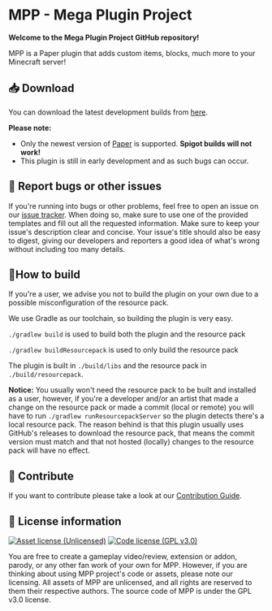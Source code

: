 # MPP - Mega Plugin Project
**Welcome to the Mega Plugin Project GitHub repository!**

MPP is a Paper plugin that adds custom items, blocks, much more to your Minecraft server! 

## 📥 Download
You can download the latest development builds from [here](https://github.com/dm432/MPP/releases).

**Please note:**
- Only the newest version of [Paper](https://papermc.io/) is supported. **Spigot builds will not work!**
- This plugin is still in early development and as such bugs can occur.

## 🐛 Report bugs or other issues
If you're running into bugs or other problems, feel free to open an 
issue on our [issue tracker](https://github.com/dm432/MPP/issues). 
When doing so, make sure to use one of the provided templates and fill 
out all the requested information. Make sure to keep your issue's 
description clear and concise. Your issue's title should also be easy 
to digest, giving our developers and reporters a good idea of what's 
wrong without including too many details.

## 🔨How to build
If you're a user, we advise you not to build the plugin on your own due to a possible 
misconfiguration of the resource pack.

We use Gradle as our toolchain, so building the plugin is very easy.

`./gradlew build` is used to build both the plugin and the resource pack

`./gradlew buildResourcepack` is used to only build the resource pack

The plugin is built in `./build/libs` and the resource pack in `./build/resourcepack`. 

**Notice:**
You usually won't need the resource pack to be built and installed as a 
user, however, if you're a developer and/or an artist that made a change
on the resource pack or made a commit (local or remote) you will have to
run `./gradlew runResourcepackServer` so the plugin detects there's a 
local resource pack. The reason behind is that this plugin usually uses 
GitHub's releases to download the resource pack, that means the commit
version must match and that not hosted (locally) changes to the resource
pack will have no effect.

## 🔧 Contribute
If you want to contribute please take a look at our [Contribution Guide](https://github.com/dm432/MPP/blob/master/CONTRIBUTING.md).

## 📜 License information
[![Asset license (Unlicensed)](https://img.shields.io/badge/assets%20license-All%20Rights%20Reserved-red.svg?style=flat-square)](https://en.wikipedia.org/wiki/All_rights_reserved)
[![Code license (GPL v3.0)](https://img.shields.io/badge/code%20license-GPL%20v3.0-green.svg?style=flat-square)](https://github.com/TheRealKabo/MPP/blob/master/LICENSE)

You are free to create a gameplay video/review, extension or addon, parody, or any other fan work of your own for MPP. However, if you are thinking about using MPP project's code or assets, please note our licensing. All assets of MPP are unlicensed, and all rights are reserved to them their respective authors. The source code of MPP is under the GPL v3.0 license.
